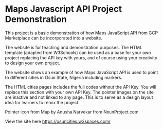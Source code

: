 # Maps Javascript API Project Demonstration

This project is a basic demonstration of how Maps JavaScript API from GCP Marketplace can be incorporated into a website. 

The website is for teaching and demonstration purposes. The HTML template (adapted from W3Schools) can be used as a base for your own project replacing the API key with yours, and of course using your creativity to design your own project.

The website shows an example of how Maps JavaScript API is used to point to different cities in Osun State, Nigeria including markers. 

The HTML cities pages includes the full codes without the API Key. You will replace this section with your own API Key. The pointer images on the site are inactive and not linked to any page. This is to serve as a design layout idea for learners to remix the project.

Pointer icon from Map by Anusha Narvekar from NounProject.com

View the site here https://osuncities.w3spaces.com/
